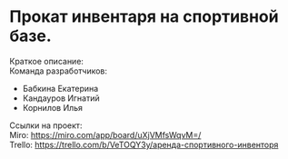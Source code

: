# Прокат инвентаря на спортивной базе.
Краткое описание:  
Команда разработчиков:
- Бабкина Екатерина
- Кандауров Игнатий
- Корнилов Илья

Ссылки на проект:  
Miro: https://miro.com/app/board/uXjVMfsWqvM=/  
Trello: https://trello.com/b/VeTOQY3y/аренда-спортивного-инвенторя
